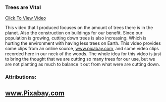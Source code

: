 ### Trees are Vital 
[Click To View Video](https://youtu.be/GkcfB0TDvyo)


This video that I produced focuses on the amount of trees there is in the planet. Also the construction on buildings for our benefit. Since our population is growing, cutting down trees is also increasing. Which is hurting the environment with having less trees on Earth. This video provides some clips from an online source, www.pixabay.com, and some video clips recorded here in our neck of the woods. The whole idea for this video is just to bring the thought that we are cutting so many trees for our use, but we are not planting as much to balance it out from what were are cutting down.

### Attributions:
## www.Pixabay.com
